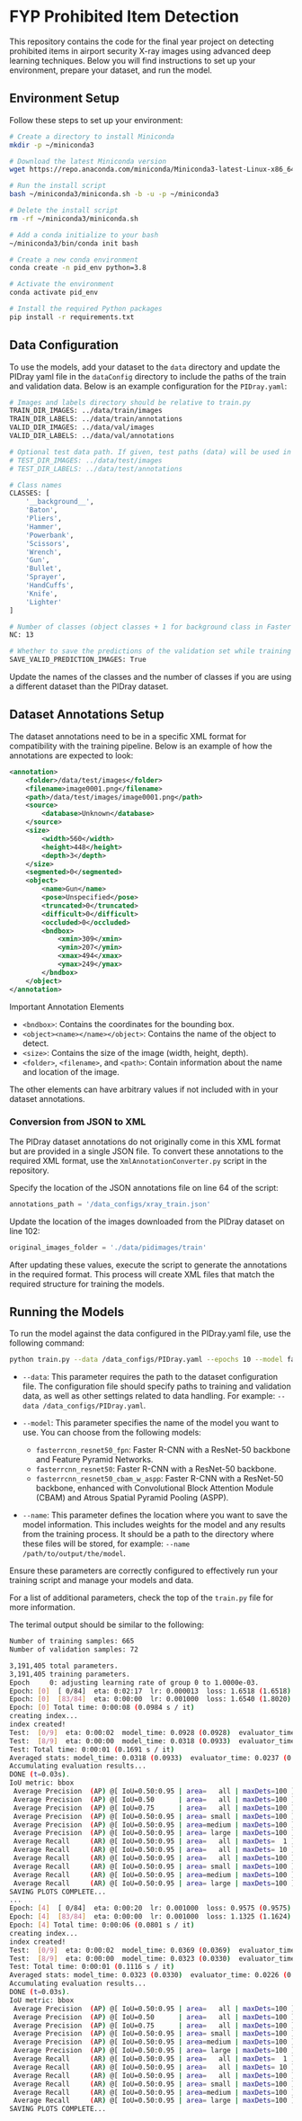 # FYP Prohibited Item Detection

This repository contains the code for the final year project on detecting prohibited items in airport security X-ray images using advanced deep learning techniques. Below you will find instructions to set up your environment, prepare your dataset, and run the model.

## Environment Setup

Follow these steps to set up your environment:

```bash
# Create a directory to install Miniconda
mkdir -p ~/miniconda3

# Download the latest Miniconda version
wget https://repo.anaconda.com/miniconda/Miniconda3-latest-Linux-x86_64.sh -O ~/miniconda3/miniconda.sh

# Run the install script
bash ~/miniconda3/miniconda.sh -b -u -p ~/miniconda3

# Delete the install script
rm -rf ~/miniconda3/miniconda.sh

# Add a conda initialize to your bash
~/miniconda3/bin/conda init bash

# Create a new conda environment
conda create -n pid_env python=3.8

# Activate the environment
conda activate pid_env 

# Install the required Python packages
pip install -r requirements.txt
```

## Data Configuration

To use the models, add your dataset to the `data` directory and update the PIDray yaml file in the `dataConfig` directory to include the paths of the train and validation data. Below is an example configuration for the `PIDray.yaml`:

```bash
# Images and labels directory should be relative to train.py
TRAIN_DIR_IMAGES: ../data/train/images
TRAIN_DIR_LABELS: ../data/train/annotations
VALID_DIR_IMAGES: ../data/val/images
VALID_DIR_LABELS: ../data/val/annotations

# Optional test data path. If given, test paths (data) will be used in the `eval.py` script.
# TEST_DIR_IMAGES: ../data/test/images
# TEST_DIR_LABELS: ../data/test/annotations

# Class names
CLASSES: [
    '__background__',
    'Baton',
    'Pliers',
    'Hammer',
    'Powerbank',
    'Scissors',
    'Wrench',
    'Gun',
    'Bullet',
    'Sprayer',
    'HandCuffs',
    'Knife',
    'Lighter'
]

# Number of classes (object classes + 1 for background class in Faster RCNN)
NC: 13

# Whether to save the predictions of the validation set while training
SAVE_VALID_PREDICTION_IMAGES: True
```

Update the names of the classes and the number of classes if you are using a different dataset than the PIDray dataset.

## Dataset Annotations Setup

The dataset annotations need to be in a specific XML format for compatibility with the training pipeline. Below is an example of how the annotations are expected to look:

```xml
<annotation>
    <folder>/data/test/images</folder>
    <filename>image0001.png</filename>
    <path>/data/test/images/image0001.png</path>
    <source>
        <database>Unknown</database>
    </source>
    <size>
        <width>560</width>
        <height>448</height>
        <depth>3</depth>
    </size>
    <segmented>0</segmented>
    <object>
        <name>Gun</name>
        <pose>Unspecified</pose>
        <truncated>0</truncated>
        <difficult>0</difficult>
        <occluded>0</occluded>
        <bndbox>
            <xmin>309</xmin>
            <ymin>207</ymin>
            <xmax>494</xmax>
            <ymax>249</ymax>
        </bndbox>
    </object>
</annotation>
```

Important Annotation Elements

- `<bndbox>`: Contains the coordinates for the bounding box.
- `<object><name></name></object>`: Contains the name of the object to detect.
- `<size>`: Contains the size of the image (width, height, depth).
- `<folder>`, `<filename>`, and `<path>`: Contain information about the name and location of the image.

The other elements can have arbitrary values if not included with in your dataset annotations.


### Conversion from JSON to XML

The PIDray dataset annotations do not originally come in this XML format but are provided in a single JSON file. To convert these annotations to the required XML format, use the `XmlAnnotationConverter.py` script in the repository.

Specify the location of the JSON annotations file on line 64 of the script:

```python
annotations_path = '/data_configs/xray_train.json'
```

Update the location of the images downloaded from the PIDray dataset on line 102:

```python
original_images_folder = './data/pidimages/train'
```

After updating these values, execute the script to generate the annotations in the required format. This process will create XML files that match the required structure for training the models.

## Running the Models

To run the model against the data configured in the PIDray.yaml file, use the following command:

```bash
python train.py --data /data_configs/PIDray.yaml --epochs 10 --model fasterrcnn_resnet50 --name /path/to/output/the/model --batch 32
```

- `--data`: This parameter requires the path to the dataset configuration file. The configuration file should specify paths to training and validation data, as well as other settings related to data handling. For example: `--data /data_configs/PIDray.yaml`.

- `--model`: This parameter specifies the name of the model you want to use. You can choose from the following models:
    - `fasterrcnn_resnet50_fpn`: Faster R-CNN with a ResNet-50 backbone and Feature Pyramid Networks.
    - `fasterrcnn_resnet50`: Faster R-CNN with a ResNet-50 backbone.
    - `fasterrcnn_resnet50_cbam_w_aspp`: Faster R-CNN with a ResNet-50 backbone, enhanced with Convolutional Block Attention Module (CBAM) and Atrous Spatial Pyramid Pooling (ASPP).

- `--name`: This parameter defines the location where you want to save the model information. This includes weights for the model and any results from the training process. It should be a path to the directory where these files will be stored, for example: `--name /path/to/output/the/model`.

Ensure these parameters are correctly configured to effectively run your training script and manage your models and data.

For a list of additional parameters, check the top of the `train.py` file for more information.

The terimal output should be similar to the following:

```bash
Number of training samples: 665
Number of validation samples: 72

3,191,405 total parameters.
3,191,405 training parameters.
Epoch     0: adjusting learning rate of group 0 to 1.0000e-03.
Epoch: [0]  [ 0/84]  eta: 0:02:17  lr: 0.000013  loss: 1.6518 (1.6518)  time: 1.6422  data: 0.2176  max mem: 1525
Epoch: [0]  [83/84]  eta: 0:00:00  lr: 0.001000  loss: 1.6540 (1.8020)  time: 0.0769  data: 0.0077  max mem: 1548
Epoch: [0] Total time: 0:00:08 (0.0984 s / it)
creating index...
index created!
Test:  [0/9]  eta: 0:00:02  model_time: 0.0928 (0.0928)  evaluator_time: 0.0245 (0.0245)  time: 0.2972  data: 0.1534  max mem: 1548
Test:  [8/9]  eta: 0:00:00  model_time: 0.0318 (0.0933)  evaluator_time: 0.0237 (0.0238)  time: 0.1652  data: 0.0239  max mem: 1548
Test: Total time: 0:00:01 (0.1691 s / it)
Averaged stats: model_time: 0.0318 (0.0933)  evaluator_time: 0.0237 (0.0238)
Accumulating evaluation results...
DONE (t=0.03s).
IoU metric: bbox
 Average Precision  (AP) @[ IoU=0.50:0.95 | area=   all | maxDets=100 ] = 0.001
 Average Precision  (AP) @[ IoU=0.50      | area=   all | maxDets=100 ] = 0.002
 Average Precision  (AP) @[ IoU=0.75      | area=   all | maxDets=100 ] = 0.000
 Average Precision  (AP) @[ IoU=0.50:0.95 | area= small | maxDets=100 ] = 0.000
 Average Precision  (AP) @[ IoU=0.50:0.95 | area=medium | maxDets=100 ] = 0.001
 Average Precision  (AP) @[ IoU=0.50:0.95 | area= large | maxDets=100 ] = 0.009
 Average Recall     (AR) @[ IoU=0.50:0.95 | area=   all | maxDets=  1 ] = 0.007
 Average Recall     (AR) @[ IoU=0.50:0.95 | area=   all | maxDets= 10 ] = 0.029
 Average Recall     (AR) @[ IoU=0.50:0.95 | area=   all | maxDets=100 ] = 0.074
 Average Recall     (AR) @[ IoU=0.50:0.95 | area= small | maxDets=100 ] = 0.028
 Average Recall     (AR) @[ IoU=0.50:0.95 | area=medium | maxDets=100 ] = 0.088
 Average Recall     (AR) @[ IoU=0.50:0.95 | area= large | maxDets=100 ] = 0.167
SAVING PLOTS COMPLETE...
...
Epoch: [4]  [ 0/84]  eta: 0:00:20  lr: 0.001000  loss: 0.9575 (0.9575)  time: 0.2461  data: 0.1662  max mem: 1548
Epoch: [4]  [83/84]  eta: 0:00:00  lr: 0.001000  loss: 1.1325 (1.1624)  time: 0.0762  data: 0.0078  max mem: 1548
Epoch: [4] Total time: 0:00:06 (0.0801 s / it)
creating index...
index created!
Test:  [0/9]  eta: 0:00:02  model_time: 0.0369 (0.0369)  evaluator_time: 0.0237 (0.0237)  time: 0.2494  data: 0.1581  max mem: 1548
Test:  [8/9]  eta: 0:00:00  model_time: 0.0323 (0.0330)  evaluator_time: 0.0226 (0.0227)  time: 0.1076  data: 0.0271  max mem: 1548
Test: Total time: 0:00:01 (0.1116 s / it)
Averaged stats: model_time: 0.0323 (0.0330)  evaluator_time: 0.0226 (0.0227)
Accumulating evaluation results...
DONE (t=0.03s).
IoU metric: bbox
 Average Precision  (AP) @[ IoU=0.50:0.95 | area=   all | maxDets=100 ] = 0.137
 Average Precision  (AP) @[ IoU=0.50      | area=   all | maxDets=100 ] = 0.313
 Average Precision  (AP) @[ IoU=0.75      | area=   all | maxDets=100 ] = 0.118
 Average Precision  (AP) @[ IoU=0.50:0.95 | area= small | maxDets=100 ] = 0.029
 Average Precision  (AP) @[ IoU=0.50:0.95 | area=medium | maxDets=100 ] = 0.175
 Average Precision  (AP) @[ IoU=0.50:0.95 | area= large | maxDets=100 ] = 0.428
 Average Recall     (AR) @[ IoU=0.50:0.95 | area=   all | maxDets=  1 ] = 0.204
 Average Recall     (AR) @[ IoU=0.50:0.95 | area=   all | maxDets= 10 ] = 0.306
 Average Recall     (AR) @[ IoU=0.50:0.95 | area=   all | maxDets=100 ] = 0.347
 Average Recall     (AR) @[ IoU=0.50:0.95 | area= small | maxDets=100 ] = 0.140
 Average Recall     (AR) @[ IoU=0.50:0.95 | area=medium | maxDets=100 ] = 0.424
 Average Recall     (AR) @[ IoU=0.50:0.95 | area= large | maxDets=100 ] = 0.683
SAVING PLOTS COMPLETE...
```

